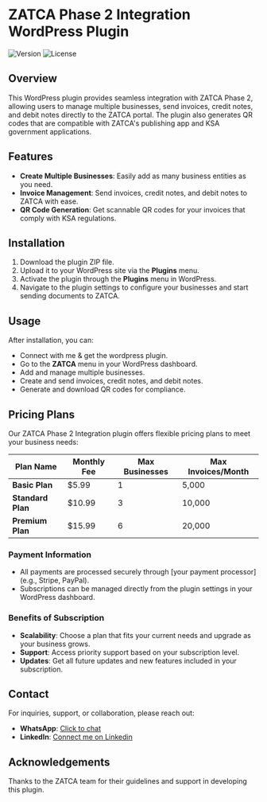 # ZATCA Phase 2 Integration WordPress Plugin

![Version](https://img.shields.io/badge/version-1.0.0-blue.svg) ![License](https://img.shields.io/badge/license-MIT-green.svg)

## Overview
This WordPress plugin provides seamless integration with ZATCA Phase 2, allowing users to manage multiple businesses, send invoices, credit notes, and debit notes directly to the ZATCA portal. The plugin also generates QR codes that are compatible with ZATCA's publishing app and KSA government applications.

## Features
- **Create Multiple Businesses**: Easily add as many business entities as you need.
- **Invoice Management**: Send invoices, credit notes, and debit notes to ZATCA with ease.
- **QR Code Generation**: Get scannable QR codes for your invoices that comply with KSA regulations.

## Installation
1. Download the plugin ZIP file.
2. Upload it to your WordPress site via the **Plugins** menu.
3. Activate the plugin through the **Plugins** menu in WordPress.
4. Navigate to the plugin settings to configure your businesses and start sending documents to ZATCA.

## Usage
After installation, you can:
- Connect with me & get the wordpress plugin.
- Go to the **ZATCA** menu in your WordPress dashboard.
- Add and manage multiple businesses.
- Create and send invoices, credit notes, and debit notes.
- Generate and download QR codes for compliance.

## Pricing Plans

Our ZATCA Phase 2 Integration plugin offers flexible pricing plans to meet your business needs:

| Plan Name          | Monthly Fee | Max Businesses | Max Invoices/Month |
|--------------------|-------------|----------------|---------------------|
| **Basic Plan**     | $5.99      | 1              | 5,000               |
| **Standard Plan**  | $10.99     | 3              | 10,000              |
| **Premium Plan**   | $15.99     | 6              | 20,000              |

### Payment Information
- All payments are processed securely through [your payment processor] (e.g., Stripe, PayPal).
- Subscriptions can be managed directly from the plugin settings in your WordPress dashboard.

### Benefits of Subscription
- **Scalability**: Choose a plan that fits your current needs and upgrade as your business grows.
- **Support**: Access priority support based on your subscription level.
- **Updates**: Get all future updates and new features included in your subscription.


## Contact
For inquiries, support, or collaboration, please reach out:
- **WhatsApp**: [Click to chat](https://wa.me/923167852626)
- **LinkedIn**: [Connect me on Linkedin](https://www.linkedin.com/in/sulaman-khan-601ab9137/)


## Acknowledgements
Thanks to the ZATCA team for their guidelines and support in developing this plugin.

